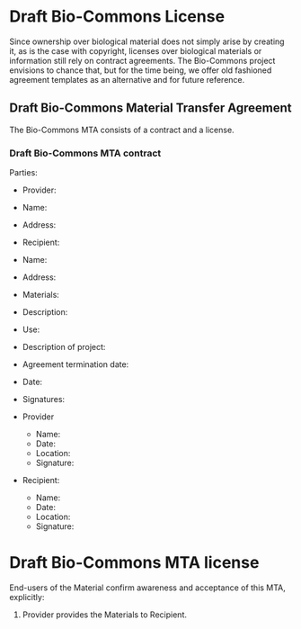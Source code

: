 # Draft Bio-Commons License

Since ownership over biological material does not simply arise by creating it, as is the case with copyright, licenses over biological materials or information still rely on contract agreements. The Bio-Commons project envisions to chance that, but for the time being, we offer old fashioned agreement templates as an alternative and for future reference.

## Draft Bio-Commons Material Transfer Agreement 

The Bio-Commons MTA consists of a contract and a license.

### Draft Bio-Commons MTA contract

Parties:

-	Provider:
 - Name: 
 - Address:
 
-	Recipient: 
 - Name:
 - Address:

- Materials:
 - Description:

- Use:
 - Description of project:

- Agreement termination date:
 - Date:

- Signatures:
 - Provider   
    - Name:
    - Date:
    - Location:
    - Signature:

 - Recipient:
   - Name:
   - Date:
   - Location:
   - Signature:

# Draft Bio-Commons MTA license

End-users of the Material confirm awareness and acceptance of this MTA, explicitly: 

1. Provider provides the Materials to Recipient.
